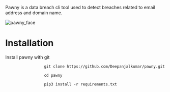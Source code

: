 Pawny is a data breach cli tool used to detect breaches related to email address and domain name.

![pawny_face](https://user-images.githubusercontent.com/55708909/143451718-14558807-0334-47e9-876a-363e99825967.png)

# Installation

Install pawny with git

                     git clone https://github.com/Deepanjalkumar/pawny.git
                     
                     cd pawny
                     
                     pip3 install -r requirements.txt
